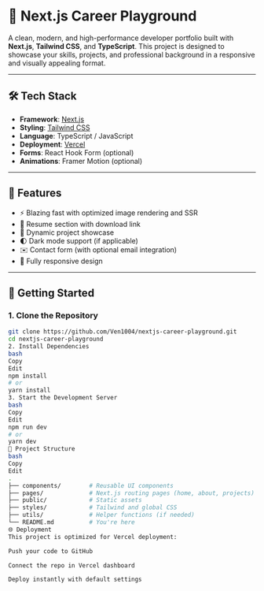 # 🎯 Next.js Career Playground

A clean, modern, and high-performance developer portfolio built with **Next.js**, **Tailwind CSS**, and **TypeScript**. This project is designed to showcase your skills, projects, and professional background in a responsive and visually appealing format.

---

## 🛠 Tech Stack

- **Framework**: [Next.js](https://nextjs.org/)
- **Styling**: [Tailwind CSS](https://tailwindcss.com/)
- **Language**: TypeScript / JavaScript
- **Deployment**: [Vercel](https://vercel.com/)
- **Forms**: React Hook Form (optional)
- **Animations**: Framer Motion (optional)

---

## 📸 Features

- ⚡️ Blazing fast with optimized image rendering and SSR
- 📄 Resume section with download link
- 💼 Dynamic project showcase
- 🌓 Dark mode support (if applicable)
- ✉️ Contact form (with optional email integration)
- 📱 Fully responsive design

---

## 🧪 Getting Started

### 1. Clone the Repository

```bash
git clone https://github.com/Ven1004/nextjs-career-playground.git
cd nextjs-career-playground
2. Install Dependencies
bash
Copy
Edit
npm install
# or
yarn install
3. Start the Development Server
bash
Copy
Edit
npm run dev
# or
yarn dev
📁 Project Structure
bash
Copy
Edit
.
├── components/        # Reusable UI components
├── pages/             # Next.js routing pages (home, about, projects)
├── public/            # Static assets
├── styles/            # Tailwind and global CSS
├── utils/             # Helper functions (if needed)
└── README.md          # You're here
🌐 Deployment
This project is optimized for Vercel deployment:

Push your code to GitHub

Connect the repo in Vercel dashboard

Deploy instantly with default settings

